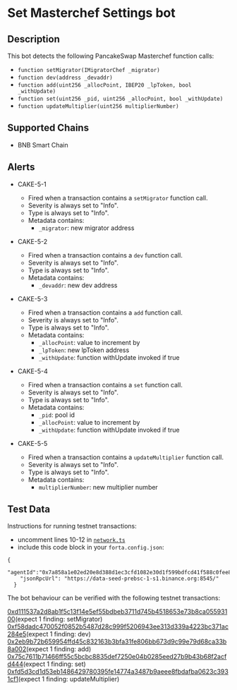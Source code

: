 # Set Masterchef Settings bot

## Description

This bot detects the following PancakeSwap Masterchef function calls: 

- `function setMigrator(IMigratorChef _migrator)`
- `function dev(address _devaddr)`
- `function add(uint256 _allocPoint, IBEP20 _lpToken, bool _withUpdate)`
- `function set(uint256 _pid, uint256 _allocPoint, bool _withUpdate)`
- `function updateMultiplier(uint256 multiplierNumber)`

## Supported Chains

- BNB Smart Chain
 
## Alerts

- CAKE-5-1

	- Fired when a transaction contains a `setMigrator` function call.
	- Severity is always set to "Info".
	- Type is always set to "Info".
	- Metadata contains:
		- `_migrator`:  new migrator address
		
- CAKE-5-2

	- Fired when a transaction contains a `dev` function call.
	- Severity is always set to "Info".
	- Type is always set to "Info".
	- Metadata contains:
		- `_devaddr`:  new dev address 
		
- CAKE-5-3

	- Fired when a transaction contains a `add` function call.
	- Severity is always set to "Info".
	- Type is always set to "Info".
	- Metadata contains:
		- `_allocPoint`:  value to increment by 
		- `_lpToken`:  new lpToken address
		- `_withUpdate`:  function withUpdate invoked if true

	
- CAKE-5-4

	- Fired when a transaction contains a `set` function call.
	- Severity is always set to "Info". 
	- Type is always set to "Info".
	- Metadata contains:
		- `_pid`:  pool id 
		- `_allocPoint`: value to increment by
		- `_withUpdate`: function withUpdate invoked if true 
		
- CAKE-5-5

	- Fired when a transaction contains a `updateMultiplier` function call.
	- Severity is always set to "Info".
	- Type is always set to "Info".
	- Metadata contains:
		- `multiplierNumber`:  new multiplier number
		
		
## Test Data
Instructions for running testnet transactions: 
* uncomment lines 10-12 in [`network.ts`](https://github.com/thomaspanf/Forta-Agents/blob/thomascake05/PancakeSwap-Bots/Set-Masterchef-Settings/src/network.ts#L10)
* include this code block in your `forta.config.json`:

```
{
    "agentId":"0x7a858a1e02ed20e8d388d1ec3cfd1082e30d1f599bdfcd41f588c0fee80ba4e9",
    "jsonRpcUrl": "https://data-seed-prebsc-1-s1.binance.org:8545/"
  }
```

The bot behaviour can be verified with the following testnet transactions:

[0xd111537a2d8ab1f5c13f14e5ef55bdbeb3711d745b4518653e73b8ca05593100](https://testnet.bscscan.com/tx/0xd111537a2d8ab1f5c13f14e5ef55bdbeb3711d745b4518653e73b8ca05593100)(expect 1 finding: setMigrator)
[0xf58dadc470052f0852b5487d28c999f5206943ee313d339a4223bc371ac284e5](https://testnet.bscscan.com/tx/0xf58dadc470052f0852b5487d28c999f5206943ee313d339a4223bc371ac284e5)(expect 1 finding: dev)
[0x2eb9b72b659954ffd45c832163b3bfa31fe806bb673d9c99e79d68ca33b8a002](https://testnet.bscscan.com/tx/0x2eb9b72b659954ffd45c832163b3bfa31fe806bb673d9c99e79d68ca33b8a002)(expect 1 finding: add)
[0x75c7611b71466ff55c5bcbc8835def7250e04b0285eed27b9b43b68f2acfd444](https://testnet.bscscan.com/tx/0x75c7611b71466ff55c5bcbc8835def7250e04b0285eed27b9b43b68f2acfd444)(expect 1 finding: set)
[0xfd5d3cd1d53eb1486429780395fe14774a3487b9aeee8fbdafba0623c3931cf1](https://testnet.bscscan.com/tx/0xfd5d3cd1d53eb1486429780395fe14774a3487b9aeee8fbdafba0623c3931cf1)(expect 1 finding: updateMultiplier)